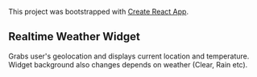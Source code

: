 This project was bootstrapped with [Create React App](https://github.com/facebookincubator/create-react-app).

<h2>Realtime Weather Widget</h2>
<p>Grabs user's geolocation and displays current location and temperature. Widget background also changes depends on weather (Clear, Rain etc).</p>
